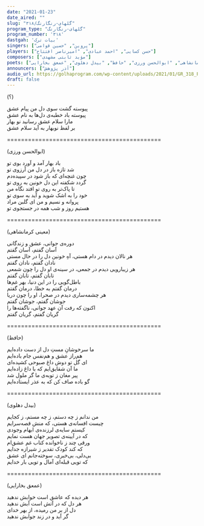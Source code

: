 ```yaml
---
date: "2021-01-23"
date_aired: ""
slug: "گلهای-رنگارنگ/۳۱۸"
program_type: "گلهای-رنگارنگ"
program_number: '۳۱۸'
dastgah: 'بیات ترک'
singers: ["پروین", "حسین قوامی"]
players: ["حسن کسایی", "احمد عبادی", "امیرناصر افتتاح"]
composers: ["مؤید ثابتی مشهدی"]
poets: ["معینی کرمانشاهی", "ابوالحسن ورزی", "حافظ", "بیدل دهلوی", "عمعق بخارایی"]
announcers: ["آذر پژوهش"]
audio_url: https://golhaprogram.com/wp-content/uploads/2021/01/GR_318_Parvin_Ghavami.mp3
draft: false
---
```


(؟)  

پیوسته گشت سوی دل من پیام عشق  
پیوسته باد خطبه‌ی دل‌ها به نام عشق  
مارا سلام عشق رسانید نو بهار  
بر لفظ نوبهار به آید سلام عشق  

============================================  

(ابوالحسن ورزی)  

باد بهار آمد و آورد بوی تو  
شد تازه باز در دل من آرزوی تو  
چون غنچه‌ای که باز شود در سپیده‌دم  
گردد شکفته این دل خونین به روی تو  
تا پاک‌تر به روی تو افتد نگاه من  
خود را به اشک شوید و آید به سوی تو  
پروانه و نسیم و من ای گلبن مراد  
هستیم روز و شب همه در جستجوی تو  

============================================  

(معینی کرمانشاهی)  

دوره‌ی جوانی، عشق و زندگانی  
آسان گفتم، آسان گفتم  
هر نالان دیدم در دام هستی، آهِ خونین دل را در حال مستی  
نادان گفتم، نادان گفتم  
هر زیبارویی دیدم در جمعی، در سینه‌ی او دل را چون شمعی  
تابان گفتم، تابان گفتم  
باطل‌گویی را در این دنیا، بهر غم‌ها  
درمان گفتم به خطا، درمان گفتم  
هر چشمه‌ساری دیدم در صحرا، او را چون دریا  
جوشان گفتم، جوشان گفتم  
اکنون که رفت آن عهد جوانی، ناگفته‌ها را  
گریان گفتم، گریان گفتم  

============================================  

(حافظ)  

ما سرخوشانِ مستِ دل از دست داده‌ایم  
هم‌راز عشق و هم‌نفس جام باده‌ایم  
ای گل تو دوش داغ صبوحی کشیده‌ای  
ما آن شقایق‌ایم که با داغ زاده‌ایم  
پیر مغان ز توبه‌ی ما گر ملول شد  
گو باده صاف کن که به عذر ایستاده‌ایم  

============================================  

(بیدل دهلوی)  

من ندانم ز چه دستم، ز چه مستم، ز کجایم  
چیست افسانه‌ی هستی، که منش قصه‌سرایم  
کیستم سایه‌ی لرزنده‌ی ابهام وجودی  
که در آیینه‌ی تصویر جهان هست نمایم  
ورقی چند ز ناخوانده کتاب غم عشق‌ام  
که کند کودک تقدیر ز شیرازه جدایم  
بی‌دلی، بی‌خبری، سوخته‌جانم ای عشق  
که تویی قبله‌ای آمال و تویی بار خدایم  

============================================  

(عمعق بخارایی)  

هر دیده که عاشق است خوابش ندهید  
هر دل که در آتش است آبش ندهید  
دل از بر من رمیده، از بهر خدای  
گر آید و در زند جوابش ندهید  
